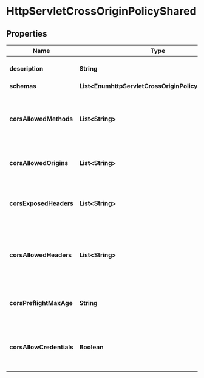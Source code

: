 

# HttpServletCrossOriginPolicyShared


## Properties

| Name | Type | Description | Notes |
|------------ | ------------- | ------------- | -------------|
|**description** | **String** | A description for this HTTP Servlet Cross Origin Policy |  [optional] |
|**schemas** | **List&lt;EnumhttpServletCrossOriginPolicySchemaUrn&gt;** |  |  [optional] |
|**corsAllowedMethods** | **List&lt;String&gt;** | A list of HTTP methods allowed for cross-origin access to resources. i.e. one or more of GET, POST, PUT, DELETE, etc. |  [optional] |
|**corsAllowedOrigins** | **List&lt;String&gt;** | A list of origins that are allowed to execute cross-origin requests. |  [optional] |
|**corsExposedHeaders** | **List&lt;String&gt;** | A list of HTTP headers other than the simple response headers that browsers are allowed to access. |  [optional] |
|**corsAllowedHeaders** | **List&lt;String&gt;** | A list of HTTP headers that are supported by the resource and can be specified in a cross-origin request. |  [optional] |
|**corsPreflightMaxAge** | **String** | The maximum amount of time that a preflight request can be cached by a client. |  [optional] |
|**corsAllowCredentials** | **Boolean** | Indicates whether the servlet extension allows CORS requests with username/password credentials. |  [optional] |



